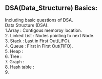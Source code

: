 <h2>DSA(Data_Structurre) Basics:</h2>
Including basic questions of DSA.<br>
Data Structure (DSA).<br>
1.Array : Contigous memoroy location.<br>
2. Linked List : Nodes pointing to next Node.<br>
3. Stack : Last in First Out(LIFO).<br>
4. Queue : First in First Out(FIFO).<br>
5. Heap : <br>
6. Tree : <br>
7. Graph : <br>
8. Hash table : <br>
9. 










